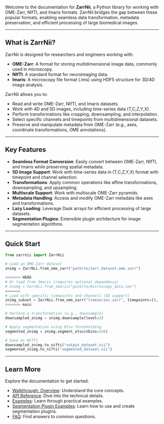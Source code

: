 Welcome to the documentation for **ZarrNii**, a Python library for working with OME-Zarr, NIfTI, and Imaris formats. ZarrNii bridges the gap between these popular formats, enabling seamless data transformation, metadata preservation, and efficient processing of large biomedical images.

---

## What is ZarrNii?

ZarrNii is designed for researchers and engineers working with:

 - **OME-Zarr**: A format for storing multidimensional image data, commonly used in microscopy.
 - **NIfTI**: A standard format for neuroimaging data.
 - **Imaris**: A microscopy file format (.ims) using HDF5 structure for 3D/4D image analysis.

ZarrNii allows you to:

 - Read and write OME-Zarr, NIfTI, and Imaris datasets.
 - Work with 4D and 5D images, including time-series data (T,C,Z,Y,X).
 - Perform transformations like cropping, downsampling, and interpolation.
 - Select specific channels and timepoints from multidimensional datasets.
 - Preserve and manipulate metadata from OME-Zarr (e.g., axes, coordinate transformations, OME annotations).

---

## Key Features

 - **Seamless Format Conversion**: Easily convert between OME-Zarr, NIfTI, and Imaris while preserving spatial metadata.
 - **5D Image Support**: Work with time-series data in (T,C,Z,Y,X) format with timepoint and channel selection.
 - **Transformations**: Apply common operations like affine transformations, downsampling, and upsampling.
 - **Multiscale Support**: Work with multiscale OME-Zarr pyramids.
 - **Metadata Handling**: Access and modify OME-Zarr metadata like axes and transformations.
 - **Lazy Loading**: Leverage Dask arrays for efficient processing of large datasets.
 - **Segmentation Plugins**: Extensible plugin architecture for image segmentation algorithms.

---

## Quick Start

```python
from zarrnii import ZarrNii

# Load an OME-Zarr dataset
znimg = ZarrNii.from_ome_zarr("path/to/zarr_dataset.ome.zarr")

<<<<<<< HEAD
# Or load from Imaris (requires optional dependency)
# znimg = ZarrNii.from_imaris("path/to/microscopy_data.ims")
=======
# Load with specific timepoints and channels (5D support)
znimg_subset = ZarrNii.from_ome_zarr("timeseries.zarr", timepoints=[0, 2], channels=[1])
>>>>>>> main

# Perform a transformation (e.g., downsample)
downsampled_znimg = znimg.downsample(level=2)

# Apply segmentation using Otsu thresholding
segmented_znimg = znimg.segment_otsu(nbins=256)

# Save as NIfTI
downsampled_znimg.to_nifti("output_dataset.nii")
segmented_znimg.to_nifti("segmented_dataset.nii")
```

---

## Learn More

Explore the documentation to get started:

 - [Walkthrough: Overview](walkthrough/overview.md): Understand the core concepts.
 - [API Reference](reference.md): Dive into the technical details.
 - [Examples](examples/zarr_nifti.md): Learn through practical examples.
 - [Segmentation Plugin Examples](examples/segmentation_example.md): Learn how to use and create segmentation plugins.
 - [FAQ](faq.md): Find answers to common questions.


